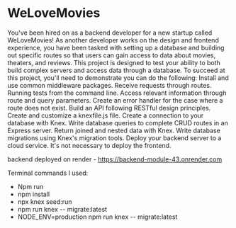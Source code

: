 # WeLoveMovies
You've been hired on as a backend developer for a new startup called WeLoveMovies! As another developer works on the design and frontend experience, you have been tasked with setting up a database and building out specific routes so that users can gain access to data about movies, theaters, and reviews.
This project is designed to test your ability to both build complex servers and access data through a database. To succeed at this project, you'll need to demonstrate you can do the following:
Install and use common middleware packages. Receive requests through routes. Running tests from the command line. Access relevant information through route and query parameters. Create an error handler for the case where a route does not exist. Build an API following RESTful design principles. Create and customize a knexfile.js file. Create a connection to your database with Knex. Write database queries to complete CRUD routes in an Express server. Return joined and nested data with Knex. Write database migrations using Knex's migration tools. Deploy your backend server to a cloud service. It's not necessary to deploy the frontend.

backend deployed on render - https://backend-module-43.onrender.com

Terminal commands I used: 
 - Npm run
 - npm install 
 - npx knex seed:run
 - npm run knex -- migrate:latest
 - NODE_ENV=production npm run knex -- migrate:latest

